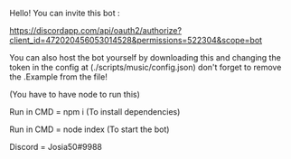 Hello! You can invite this bot :

https://discordapp.com/api/oauth2/authorize?client_id=472020456053014528&permissions=522304&scope=bot

You can also host the bot yourself by downloading this and changing the token in the config at (./scripts/music/config.json) don't forget to remove the .Example from the file!

(You have to have node to run this)

Run in CMD = npm i (To install dependencies)

Run in CMD = node index (To start the bot)

Discord = Josia50#9988

